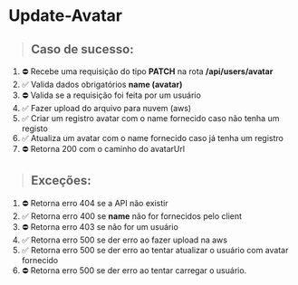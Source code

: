 # Update-Avatar

> ## Caso de sucesso:
1. ⛔️ Recebe uma requisição do tipo **PATCH** na rota **/api/users/avatar**
2. ✅ Valida dados obrigatórios **name (avatar)** 
3. ⛔️ Valida se a requisição foi feita por um usuário
4. ✅ Fazer upload do arquivo para nuvem (aws)
5. ✅ Criar um registro avatar com o name fornecido caso não tenha um registo
6. ✅ Atualiza um avatar com o name fornecido caso já tenha um registro
7. ⛔️ Retorna 200 com o caminho do avatarUrl

> ## Exceções:
1. ⛔️ Retorna erro 404 se a API não existir
2. ✅ Retorna erro 400 se **name** não for fornecidos pelo client
3. ⛔️ Retorna erro 403 se não for um usuário
4. ✅ Retorna erro 500 se der erro ao fazer upload na aws
5. ✅ Retorna erro 500 se der erro ao tentar atualizar o usuário com avatar fornecido
6. ⛔️ Retorna erro 500 se der erro ao tentar carregar o usuário.